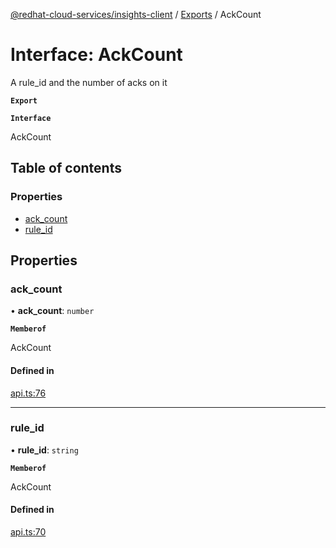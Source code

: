 [@redhat-cloud-services/insights-client](../README.md) / [Exports](../modules.md) / AckCount

# Interface: AckCount

A rule_id and the number of acks on it

**`Export`**

**`Interface`**

AckCount

## Table of contents

### Properties

- [ack\_count](AckCount.md#ack_count)
- [rule\_id](AckCount.md#rule_id)

## Properties

### ack\_count

• **ack\_count**: `number`

**`Memberof`**

AckCount

#### Defined in

[api.ts:76](https://github.com/RedHatInsights/javascript-clients/blob/master/packages/insights/api.ts#L76)

___

### rule\_id

• **rule\_id**: `string`

**`Memberof`**

AckCount

#### Defined in

[api.ts:70](https://github.com/RedHatInsights/javascript-clients/blob/master/packages/insights/api.ts#L70)
